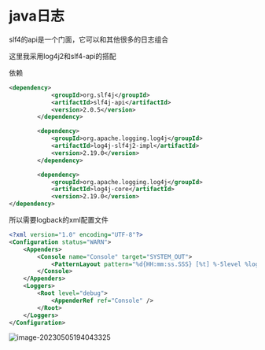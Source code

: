 # java日志



slf4的api是一个门面，它可以和其他很多的日志组合

这里我采用log4j2和slf4-api的搭配

依赖

```xml
<dependency>
            <groupId>org.slf4j</groupId>
            <artifactId>slf4j-api</artifactId>
            <version>2.0.5</version>
        </dependency>

        <dependency>
            <groupId>org.apache.logging.log4j</groupId>
            <artifactId>log4j-slf4j2-impl</artifactId>
            <version>2.19.0</version>
        </dependency>

        <dependency>
            <groupId>org.apache.logging.log4j</groupId>
            <artifactId>log4j-core</artifactId>
            <version>2.19.0</version>
</dependency>
```

所以需要logback的xml配置文件

```xml
<?xml version="1.0" encoding="UTF-8"?>
<Configuration status="WARN">
    <Appenders>
        <Console name="Console" target="SYSTEM_OUT">
            <PatternLayout pattern="%d{HH:mm:ss.SSS} [%t] %-5level %logger{36} - %msg%n" />
        </Console>
    </Appenders>
    <Loggers>
        <Root level="debug">
            <AppenderRef ref="Console" />
        </Root>
    </Loggers>
</Configuration>
```

![image-20230505194043325](C:\Users\cao'yang'lin\AppData\Roaming\Typora\typora-user-images\image-20230505194043325.png)